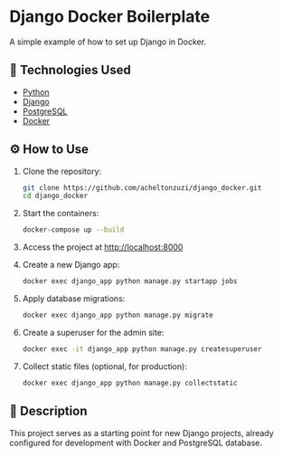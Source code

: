 # Django Docker Boilerplate

A simple example of how to set up Django in Docker.
## 🚀 Technologies Used

- [Python](https://www.python.org/)
- [Django](https://www.djangoproject.com/)
- [PostgreSQL](https://www.postgresql.org/)
- [Docker](https://www.docker.com/)

## ⚙️ How to Use

1. Clone the repository:
    ```bash
    git clone https://github.com/acheltonzuzi/django_docker.git
    cd django_docker
    ```

2. Start the containers:
    ```bash
    docker-compose up --build
    ```

3. Access the project at [http://localhost:8000](http://localhost:8000)

4. Create a new Django app:
    ```bash
    docker exec django_app python manage.py startapp jobs
    ```

5. Apply database migrations:
    ```bash
    docker exec django_app python manage.py migrate
    ```

6. Create a superuser for the admin site:
    ```bash
    docker exec -it django_app python manage.py createsuperuser
    ```

7. Collect static files (optional, for production):
    ```bash
    docker exec django_app python manage.py collectstatic
    ```

## 📄 Description

This project serves as a starting point for new Django projects, already configured for development with Docker and PostgreSQL database.
